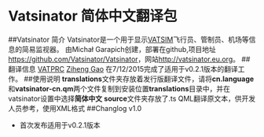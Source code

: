# Vatsinator 简体中文翻译包
##Vatsinator 简介
Vatsinator是一个用于显示[VATSIM](http://www.vatsim.net)飞行员、管制员、机场等信息的简易监视器。
由Michał Garapich创建，部署在github,项目地址<https://github.com/Vatsinator/Vatsinator>，网站<http://vatsinator.eu.org>。
##翻译信息
[VATPRC](http://www.vatprc.net) [Ziheng Gao](http://www.vatprc.net) 在7/12/2015完成了适用于v0.2.1版本的翻译工作。
##使用说明
	**translations**文件夹存放着发行版翻译文件，请将**cn.language**和**vatsinator-cn.qm**两个文件复制到安装位置**translations**目录中，并在vatsinator设置中选择**简体中文**
	**source**文件夹存放了.ts QML翻译原文本，供开发人员参考，使用XML格式
##Changlog
v1.0
* 首次发布适用于v0.2.1版本

